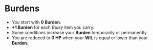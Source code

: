 # Burdens

- You start with **0 Burden**.
- **+1 Burden** for each *Bulky* item you carry.
- Some conditions increase your **Burden** temporarily or permanently.
- You are reduced to **0 HP** when your **WIL** is equal or lower than your **Burden**.